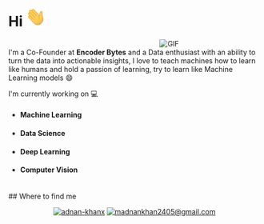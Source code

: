 <h1 align="left">Hi <img src="https://raw.githubusercontent.com/ABSphreak/ABSphreak/master/gifs/Hi.gif" width="40px" /></h1>

<!--
**Adnan-Khanx/Adnan-khanx** is a ✨ _special_ ✨ repository because its `README.md` (this file) appears on your GitHub profile.

Here are some ideas to get you started:

- 🔭 I’m currently working on ...
- 🌱 I’m currently learning ...
- 👯 I’m looking to collaborate on ...
- 🤔 I’m looking for help with ...
- 💬 Ask me about ...
- 📫 How to reach me: ...
- 😄 Pronouns: ...
- ⚡ Fun fact: ...
-->
<img align="right" alt="GIF" src="https://github.com/abhisheknaiidu/abhisheknaiidu/blob/master/code.gif?raw=true" width="40%" height="40%" /><br>
I'm a Co-Founder at **Encoder Bytes** and a Data enthusiast with an ability to turn the data into actionable insights, I love to teach machines how to learn like humans and hold a passion of learning, try to learn like Machine Learning models :smile:

I'm currently working on :computer:
* #### Machine Learning
* #### Data Science
* #### Deep Learning
* #### Computer Vision
<br>
## Where to find me
 <p align="center">
  <a href="https://www.linkedin.com/in/adnan-khanx/"><img src="https://img.shields.io/badge/linkedin-%230077B5.svg?&style=for-the-badge&logo=linkedin&logoColor=white" alt="adnan-khanx"></a>
  <a href="mailto:madnankhan2405@gmail.com"><img src="https://img.shields.io/badge/gmail-D14836?&style=for-the-badge&logo=gmail&logoColor=white" alt="madnankhan2405@gmail.com"></a>
</p>


